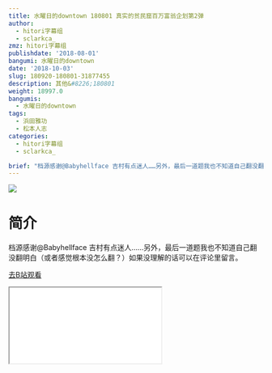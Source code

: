 ```yaml
---
title: 水曜日的downtown 180801 真实的贫民窟百万富翁企划第2弹
author:
  - hitori字幕组
  - sclarkca_
zmz: hitori字幕组
publishdate: '2018-08-01'
bangumi: 水曜日的downtown
date: '2018-10-03'
slug: 180920-180801-31877455
description: 其他&#8226;180801
weight: 18997.0
bangumis:
  - 水曜日的downtown
tags:
  - 浜田雅功
  - 松本人志
categories:
  - hitori字幕组
  - sclarkca_

brief: "档源感谢@Babyhellface 吉村有点迷人……另外，最后一道题我也不知道自己翻没翻明白（或者感觉根本没怎么翻？）如果没理解的话可以在评论里留言。"
---
```

![](https://i.imgur.com/VUHiNmK.jpg)
# 简介
档源感谢@Babyhellface
吉村有点迷人……另外，最后一道题我也不知道自己翻没翻明白（或者感觉根本没怎么翻？）如果没理解的话可以在评论里留言。

[去B站观看](https://www.bilibili.com/video/av31877455/)
<div class ="resp-container"><iframe class="testiframe" src="//player.bilibili.com/player.html?aid=31877455"", scrolling="no", allowfullscreen="true" > </iframe></div>
